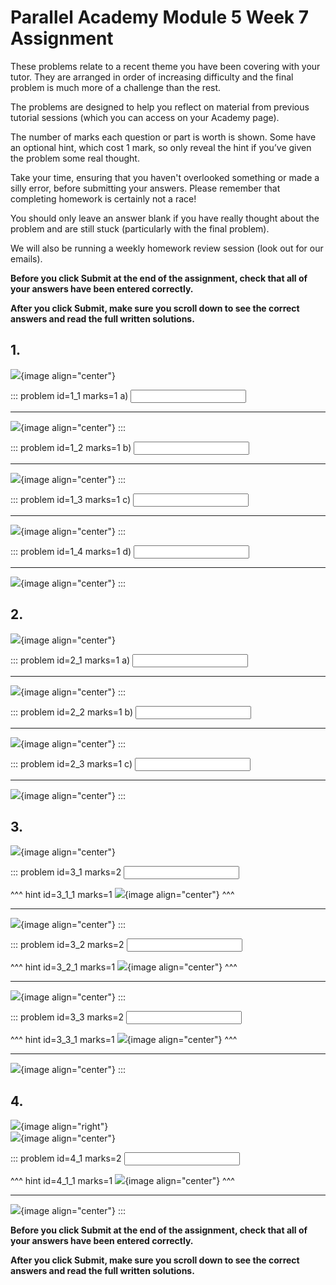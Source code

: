 # Parallel Academy Module 5 Week 7 Assignment

These problems relate to a recent theme you have been covering with your tutor. They are arranged in order of increasing difficulty and the final problem is much more of a challenge than the rest.  

The problems are designed to help you reflect on material from previous tutorial sessions (which you can access on your Academy page).  

The number of marks each question or part is worth is shown. Some have an optional hint, which cost 1 mark, so only reveal the hint if you’ve given the problem some real thought.   

Take your time, ensuring that you haven't overlooked something or made a silly error, before submitting your answers. Please remember that completing homework is certainly not a race!  

You should only leave an answer blank if you have really thought about the problem and are still stuck (particularly with the final problem).  

We will also be running a weekly homework review session (look out for our emails).  

**Before you click Submit at the end of the assignment, check that all of your answers have been entered correctly.** 
  
**After you click Submit, make sure you scroll down to see the correct answers and read the full written solutions.**  

## 1.	
![](/resources/academy-5-week-8/q1.png){image align="center"}  

::: problem id=1_1 marks=1
a) <input type="number" solution="12"/>  

---

![](/resources/academy-5-week-8/s1a.png){image align="center"}
:::  

::: problem id=1_2 marks=1
b) <input type="number" solution="11"/>  

---

![](/resources/academy-5-week-8/s1b.png){image align="center"}
:::  

::: problem id=1_3 marks=1
c) <input type="number" solution="10"/>  

---

![](/resources/academy-5-week-8/s1c.png){image align="center"}
:::  

::: problem id=1_4 marks=1
d) <input type="number" solution="5"/>  

---

![](/resources/academy-5-week-8/s1d.png){image align="center"}
:::


## 2.
![](/resources/academy-5-week-8/q2.png){image align="center"}  

::: problem id=2_1 marks=1
a) <input type="number" solution="8"/>  

---

![](/resources/academy-5-week-8/s2a.png){image align="center"}
:::  

::: problem id=2_2 marks=1
b) <input type="number" solution="25"/>  

---

![](/resources/academy-5-week-8/s2b.png){image align="center"}
:::  

::: problem id=2_3 marks=1
c) <input type="number" solution="15"/>  

---

![](/resources/academy-5-week-8/s2c.png){image align="center"}
::: 


## 3.
![](/resources/academy-5-week-8/q3.png){image align="center"}   

::: problem id=3_1 marks=2
<input type="number" solution="16"/>  

^^^ hint id=3_1_1 marks=1
![](/resources/academy-5-week-8/h3a.png){image align="center"} 
^^^  

---

![](/resources/academy-5-week-8/s3a.png){image align="center"}
:::  

::: problem id=3_2 marks=2
<input type="number" solution="6"/>  

^^^ hint id=3_2_1 marks=1
![](/resources/academy-5-week-8/h3b.png){image align="center"} 
^^^  

---

![](/resources/academy-5-week-8/s3b.png){image align="center"}
::: 

::: problem id=3_3 marks=2
<input type="number" solution="8"/>  

^^^ hint id=3_3_1 marks=1
![](/resources/academy-5-week-8/h3c.png){image align="center"} 
^^^  

---

![](/resources/academy-5-week-8/s3c.png){image align="center"}
:::  


## 4.
![](/resources/academy-4-week-2/4-skull.png){image align="right"}  
![](/resources/academy-5-week-8/q4.png){image align="center"}  
 
::: problem id=4_1 marks=2
<input type="number" solution="15"/>  

^^^ hint id=4_1_1 marks=1
![](/resources/academy-5-week-8/h4.png){image align="center"} 
^^^  

---

![](/resources/academy-5-week-8/s4.png){image align="center"}
:::  

**Before you click Submit at the end of the assignment, check that all of your answers have been entered correctly.** 
  
**After you click Submit, make sure you scroll down to see the correct answers and read the full written solutions.**  